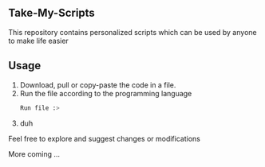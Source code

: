 ## Take-My-Scripts

This repository contains personalized scripts which can be used by anyone to make life easier

## Usage

1. Download, pull or copy-paste the code in a file.
2. Run the file according to the programming language
    ```bash
    Run file :>
    ```
3. duh

Feel free to explore and suggest changes or modifications


More coming ...
